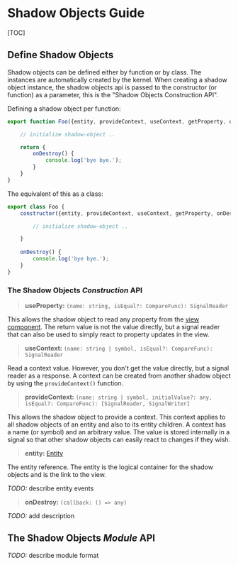
# Shadow Objects Guide

[TOC]

## Define Shadow Objects

Shadow objects can be defined either by function or by class. The instances are automatically created by the kernel.
When creating a shadow object instance, the shadow objects api is passed to the constructor (or function) as a parameter, this is the "Shadow Objects Construction API".

Defining a shadow object per function:

```js
export function Foo({entity, provideContext, useContext, getProperty, onDestroy}) {

    // initialize shadow-object ..

    return {
        onDestroy() {
            console.log('bye bye.');
        }
    }
}

```

The equivalent of this as a class:

```js
export class Foo {
    constructor({entity, provideContext, useContext, getProperty, onDestroy}) {

        // initialize shadow-object ..

    }
    
    onDestroy() {
        console.log('bye bye.');            
    }
}
```

### The Shadow Objects _Construction_ API


> **useProperty:** `(name: string, isEqual?: CompareFunc): SignalReader`

This allows the shadow object to read any property from the [view component](../view/ViewComponent.md). The return value is not the value directly, but a signal reader that can also be used to simply react to property updates in the view.

> **useContext:** `(name: string | symbol, isEqual?: CompareFunc): SignalReader`

Read a context value. However, you don't get the value directly, but a signal reader as a response. A context can be created from another shadow object by using the `provideContext()` function.

> **provideContext:** `(name: string | symbol, initialValue?: any, isEqual?: CompareFunc): [SignalReader, SignalWriter]`

This allows the shadow object to provide a context. This context applies to all shadow objects of an entity and also to its entity children. A context has a name (or symbol) and an arbitrary value. The value is stored internally in a signal so that other shadow objects can easily react to changes if they wish.

> **entity:** [Entity](./Entity.ts)

The entity reference. The entity is the logical container for the shadow objects and is the link to the view.

_TODO:_ describe entity events

> **onDestroy:** `(callback: () => any)`

_TODO:_ add description


## The Shadow Objects _Module_ API

_TODO:_ describe module format
